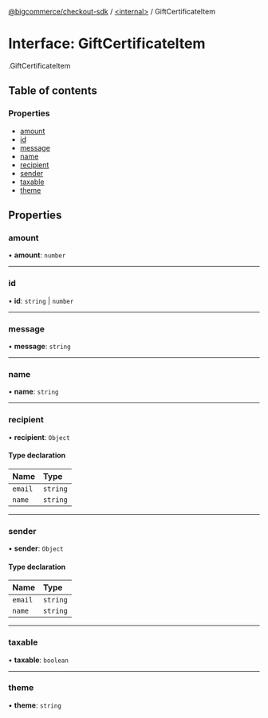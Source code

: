 [@bigcommerce/checkout-sdk](../README.md) / [<internal\>](../modules/internal_.md) / GiftCertificateItem

# Interface: GiftCertificateItem

[<internal>](../modules/internal_.md).GiftCertificateItem

## Table of contents

### Properties

- [amount](internal_.GiftCertificateItem.md#amount)
- [id](internal_.GiftCertificateItem.md#id)
- [message](internal_.GiftCertificateItem.md#message)
- [name](internal_.GiftCertificateItem.md#name)
- [recipient](internal_.GiftCertificateItem.md#recipient)
- [sender](internal_.GiftCertificateItem.md#sender)
- [taxable](internal_.GiftCertificateItem.md#taxable)
- [theme](internal_.GiftCertificateItem.md#theme)

## Properties

### amount

• **amount**: `number`

___

### id

• **id**: `string` \| `number`

___

### message

• **message**: `string`

___

### name

• **name**: `string`

___

### recipient

• **recipient**: `Object`

#### Type declaration

| Name | Type |
| :------ | :------ |
| `email` | `string` |
| `name` | `string` |

___

### sender

• **sender**: `Object`

#### Type declaration

| Name | Type |
| :------ | :------ |
| `email` | `string` |
| `name` | `string` |

___

### taxable

• **taxable**: `boolean`

___

### theme

• **theme**: `string`
